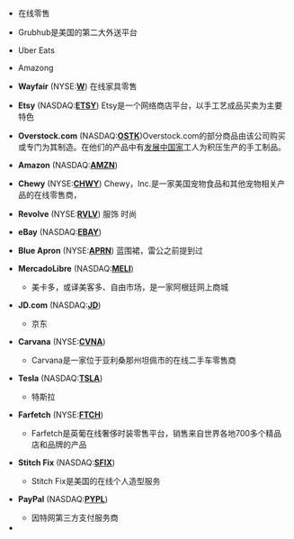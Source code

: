 * 在线零售

* Grubhub是美国的第二大外送平台

* Uber Eats

* Amazong

* **Wayfair** (NYSE:[**W**](https://investorplace.com/stock-quotes/w-stock-quote/)) 在线家具零售

* **Etsy** (NASDAQ:[**ETSY**](https://investorplace.com/stock-quotes/etsy-stock-quote/)) Etsy是一个网络商店平台，以手工艺成品买卖为主要特色

* **Overstock.com** (NASDAQ:[**OSTK**](https://investorplace.com/stock-quotes/ostk-stock-quote/))Overstock.com的部分商品由该公司购买或专门为其制造。在他们的产品中有[发展中国家](https://en.wikipedia.org/wiki/Developing_country)工人为积压生产的手工制品。

* **Amazon** (NASDAQ:[**AMZN**](https://investorplace.com/stock-quotes/amzn-stock-quote/))

* **Chewy** (NYSE:[**CHWY**](https://investorplace.com/stock-quotes/chwy-stock-quote/)) Chewy，Inc.是一家美国宠物食品和其他宠物相关产品的在线零售商，

* **Revolve** (NYSE:[**RVLV**](https://investorplace.com/stock-quotes/rvlv-stock-quote/))  服饰 时尚

* **eBay** (NASDAQ:[**EBAY**](https://investorplace.com/stock-quotes/ebay-stock-quote/))

* **Blue Apron** (NYSE:[**APRN**](https://investorplace.com/stock-quotes/aprn-stock-quote/)) 蓝围裙，雷公之前提到过

* **MercadoLibre** (NASDAQ:[**MELI**](https://investorplace.com/stock-quotes/meli-stock-quote/))

  * 美卡多，或译美客多、自由市场，是一家阿根廷网上商城

* **JD.com** (NASDAQ:[**JD**](https://investorplace.com/stock-quotes/jd-stock-quote/))

  * 京东

* **Carvana** (NYSE:[**CVNA**](https://investorplace.com/stock-quotes/cvna-stock-quote/))

  * Carvana是一家位于亚利桑那州坦佩市的在线二手车零售商

* **Tesla** (NASDAQ:[**TSLA**](https://investorplace.com/stock-quotes/tsla-stock-quote/))

  * 特斯拉

* **Farfetch** (NYSE:[**FTCH**](https://investorplace.com/stock-quotes/ftch-stock-quote/))

  * Farfetch是英葡在线奢侈时装零售平台，销售来自世界各地700多个精品店和品牌的产品

* **Stitch Fix** (NASDAQ:[**SFIX**](https://investorplace.com/stock-quotes/sfix-stock-quote/))

  * Stitch Fix是美国的在线个人造型服务

* **PayPal** (NASDAQ:[**PYPL**](https://investorplace.com/stock-quotes/pypl-stock-quote/))

  * 因特网第三方支付服务商

* 

  

